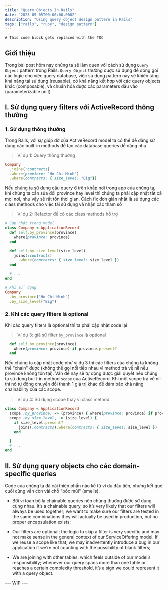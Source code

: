 ```yaml
---
title: "Query Objects In Rails"
date: "2023-09-05T00:00:00.000Z"
description: "Using query object design pattern in Rails"
tags: ["rails", "ruby", "design pattern"]
---
```


```toc
# This code block gets replaced with the TOC
```

## Giới thiệu

Trong bài post hôm nay chúng ta sẽ làm quen với cách sử dụng `Query Object` pattern trong Rails.
`Query Object` thường được sử dụng để đóng gói các logic cho việc query database, việc sử dụng pattern này sẽ khiến tăng khả năng tái sử dung (reusable), có khả năng kết hợp với các query objects khác (composable), và chuẩn hóa được các parameters đầu vào (parameterizable unit)

## I. Sử dụng query filters với ActiveRecord thông thường

### 1. Sử dụng thông thường

Trong Rails, với sự giúp đỡ của ActiveRecord model ta có thể dễ dàng sử dụng các built-in methods để tạo các database queries dễ dàng như

> Ví dụ 1: Query thông thường

```ruby
Company
  .joins(:contracts)
  .where(province: "Ho Chi Minh")
  .where(contracts: { size_level: "Big"})
```

Nếu chúng ta sử dụng câu query ở trên khắp nơi trong app của chúng ta, khi chúng ta cần sửa đổi province hay level thì chúng ta phải cập nhật tất cả mọi nơi, như vậy sẽ rất tốn thời gian.
Cách fix đơn giản nhất là sử dụng các class methods cho việc tái sử dụng và nhận các tham số

> Ví dụ 2: Refactor để có các class methods hỗ trợ

```ruby
# Cập nhật trong model
class Company < ApplicationRecord
  def self.by_province(province)
    where(province: province)
  end

  def self.by_size_level(size_level)
    joins(:contracts)
      .where(contracts: { size_level: size_level })
  end

  # ...
end

# Khi sử dụng
Company
  .by_province("Ho Chi Minh")
  .by_size_level("Big")
```

### 2. Khi các query filters là optional

Khi các query filters là optional thì ta phải cập nhật code lại

> Ví dụ 3: giả sử filter `by_province` là optional

```ruby
  def self.by_province(province)
    where(province: province) if province.present?
  end
```

Nếu chúng ta cập nhật code như ví dụ 3 thì các filters của chúng ta không thể "chain" được (không thể gọi nối tiếp nhau vì method trả về nil nếu province không tồn tại).
Vấn đề này sẽ tự động được giải quyết nếu chúng ta sử dụng built-in method `scope` của ActiveRecord. Khi một scope trả về nil thì nó tự động chuyển đổi thành 1 giá trị khác để đảm bảo khả năng chainability của các scope.

> Ví dụ 4: Sử dụng scope thay vì class method

```ruby
class Company < ApplicationRecord
  scope :by_province, -> (province) { where(province: province) if province.present? }
  scope :by_size_level, -> (size_level) {
    if size_level.present?
      joins(:contracts).where(contracts: { size_level: size_level })
    end

  }
  # ...
end

```

## II. Sử dụng query objects cho các domain-specific queries

Code của chúng ta đã cải thiện phần nào kể từ ví dụ đầu tiên, nhưng kết quẻ cuối cùng vẫn còn vài chỗ  "bốc mùi" (smells).

- Bởi vì toàn bộ là chainable queries nên chúng thường được sử dụng cùng nhau. It’s a chainable query, so it’s very likely that our filters will always be used together; we want to make sure our filters are tested in the same combinations they will actually be used in production, but no proper encapsulation exists;

- Our filters are optional; the logic to skip a filter is very specific and may not make sense in the general context of our ServiceOffering model. If we reuse a scope like that, we may inadvertently introduce a bug in our application if we’re not counting with the possibility of blank filters;

- We are joining with other tables, which feels outside of our model’s responsibility; whenever our query spans more than one table or reaches a certain complexity threshold, it’s a sign we could represent it with a query object.

--- WIP ---

